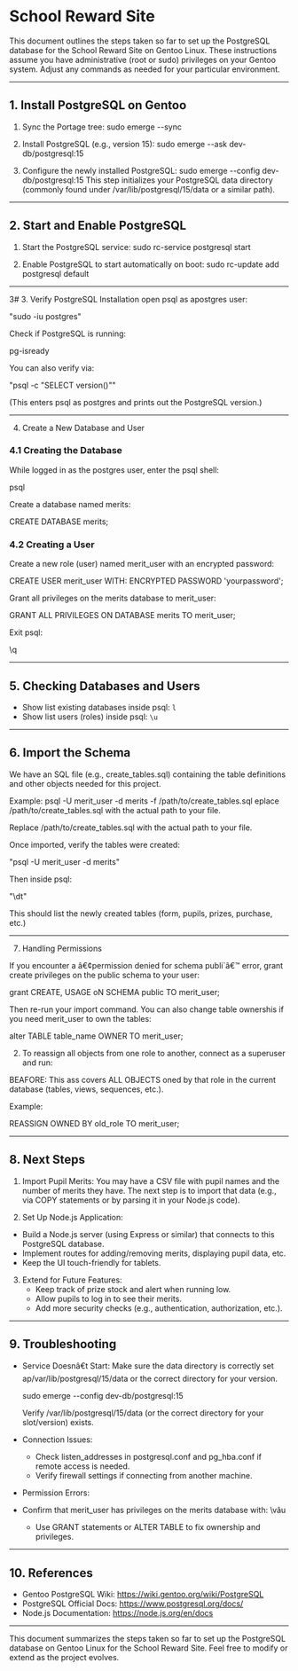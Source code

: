 # School Reward Site

This document outlines the steps taken so far to set up the PostgreSQL database for the School Reward Site on Gentoo Linux. These instructions assume you have administrative (root or sudo) privileges on your Gentoo system. Adjust any commands as needed for your particular environment.

---

## 1. Install PostgreSQL on Gentoo

1. Sync the Portage tree:
   sudo emerge --sync

2. Install PostgreSQL (e.g., version 15):
   sudo emerge --ask dev-db/postgresql:15

3. Configure the newly installed PostgreSQL:
   sudo emerge --config dev-db/postgresql:15
   This step initializes your PostgreSQL data directory (commonly found under /var/lib/postgresql/15/data or a similar path).


---

## 2. Start and Enable PostgreSQL

1. Start the PostgreSQL service:
   sudo rc-service postgresql start

2. Enable PostgreSQL to start automatically on boot:
   sudo rc-update add postgresql default


---

3# 3. Verify PostgreSQL Installation
open psql as apostgres user:

"sudo -iu postgres"


Check if PostgreSQL is running:

pg-isready

You can also verify via:

"psql -c "SELECT version()""

(This enters psql as postgres and prints out the PostgreSQL version.)


---

4. Create a New Database and User

### 4.1 Creating the Database

While logged in as the postgres user, enter the psql shell:

psql

Create a database named merits:

CREATE DATABASE merits;

### 4.2 Creating a User

Create a new role (user) named merit_user with an encrypted password:

CREATE USER merit_user WITH: ENCRYPTED PASSWORD 'yourpassword';

Grant all privileges on the merits database to merit_user:

GRANT ALL PRIVILEGES ON DATABASE merits TO merit_user;

Exit psql:

\q


---

## 5. Checking Databases and Users

- Show list existing databases inside psql:
   `l`
- Show list users (roles) inside psql:
   `\u `

---

## 6. Import the Schema

We have an SQL file (e.g., create_tables.sql) containing the table definitions and other objects needed for this project.

Example:
psql -U merit_user -d merits -f /path/to/create_tables.sql
eplace /path/to/create_tables.sql with the actual path
to your file.

Replace /path/to/create_tables.sql with the actual path to your file.

Once imported, verify the tables were created:

"psql -U merit_user -d merits"

Then inside psql:

"\dt"

This should list the newly created tables (form, pupils, prizes, purchase, etc.)


---

7. Handling Permissions

If you encounter a â€¢permission denied for schema publi`â€™ error, grant create privileges on the public schema to your user:

grant CREATE, USAGE oN SCHEMA public TO merit_user;

Then re-run your import command. You can also change table ownershis if you need merit_user to own the tables:

alter TABLE table_name OWNER TO merit_user;


2. To reassign all objects from one role to another, connect as a superuser and run:

BEAFORE: This ass covers ALL OBJECTS oned by that role in the current database (tables, views, sequences, etc.).

Example:

REASSIGN OWNED BY old_role TO merit_user;

---

## 8. Next Steps

1. Import Pupil Merits:
	You may have a CSV file with pupil names and the number of merits they have. The next step is to import that data (e.g., via COPY statements or by parsing it in your Node.js code).

2. Set Up Node.js Application:
  - Build a Node.js server (using Express or similar) that connects to this PostgreSQL database.
  - Implement routes for adding/removing merits, displaying pupil data, etc.
  - Keep the UI touch-friendly for tablets.


3. Extend for Future Features:
	- Keep track of prize stock and alert when running low.
	- Allow pupils to log in to see their merits.
	- Add more security checks (e.g., authentication, authorization, etc.).

---

## 9. Troubleshooting

- Service Doesnâ€t Start:
	Make sure the data directory is correctly set ap/var/lib/postgresql/15/data or the correct directory for your version.

	sudo emerge --config dev-db/postgresql:15

	Verify /var/lib/postgresql/15/data (or the correct directory for your slot/version) exists.


- Connection Issues:
  - Check listen_addresses in postgresql.conf and pg_hba.conf if remote access is needed.
  - Verify firewall settings if connecting from another machine.

- Permission Errors: 

- Confirm that merit_user has privileges on the merits database with:
  \vâu

	- Use GRANT statements or ALTER TABLE to fix ownership and privileges.

---

## 10. References

- Gentoo PostgreSQL Wiki: https://wiki.gentoo.org/wiki/PostgreSQL
- PostgreSQL Official Docs: https://www.postgresql.org/docs/
- Node.js Documentation: https://node.js.org/en/docs


---

This document summarizes the steps taken so far to set up the PostgreSQL database on Gentoo Linux for the School Reward Site. Feel free to modify or extend as the project evolves.
